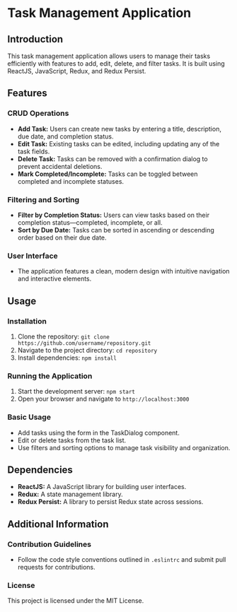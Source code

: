 # Task Management Application

## Introduction
This task management application allows users to manage their tasks efficiently with features to add, edit, delete, and filter tasks. It is built using ReactJS, JavaScript, Redux, and Redux Persist.

## Features

### CRUD Operations
- **Add Task:** Users can create new tasks by entering a title, description, due date, and completion status.
- **Edit Task:** Existing tasks can be edited, including updating any of the task fields.
- **Delete Task:** Tasks can be removed with a confirmation dialog to prevent accidental deletions.
- **Mark Completed/Incomplete:** Tasks can be toggled between completed and incomplete statuses.

### Filtering and Sorting
- **Filter by Completion Status:** Users can view tasks based on their completion status—completed, incomplete, or all.
- **Sort by Due Date:** Tasks can be sorted in ascending or descending order based on their due date.

### User Interface
- The application features a clean, modern design with intuitive navigation and interactive elements.

## Usage

### Installation
1. Clone the repository: `git clone https://github.com/username/repository.git`
2. Navigate to the project directory: `cd repository`
3. Install dependencies: `npm install`

### Running the Application
1. Start the development server: `npm start`
2. Open your browser and navigate to `http://localhost:3000`

### Basic Usage
- Add tasks using the form in the TaskDialog component.
- Edit or delete tasks from the task list.
- Use filters and sorting options to manage task visibility and organization.

## Dependencies

- **ReactJS:** A JavaScript library for building user interfaces.
- **Redux:** A state management library.
- **Redux Persist:** A library to persist Redux state across sessions.

## Additional Information

### Contribution Guidelines
- Follow the code style conventions outlined in `.eslintrc` and submit pull requests for contributions.

### License
This project is licensed under the MIT License.

